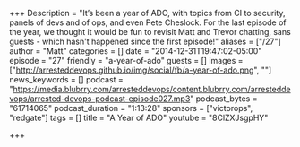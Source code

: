 +++
Description = "It’s been a year of ADO, with topics from CI to security, panels of devs and of ops, and even Pete Cheslock. For the last episode of the year, we thought it would be fun to revisit Matt and Trevor chatting, sans guests - which hasn't happened since the first episode!"
aliases = ["/27"]
author = "Matt"
categories = []
date = "2014-12-31T19:47:02-05:00"
episode = "27"
friendly = "a-year-of-ado"
guests = []
images = ["http://arresteddevops.github.io/img/social/fb/a-year-of-ado.png", ""]
news_keywords = []
podcast = "https://media.blubrry.com/arresteddevops/content.blubrry.com/arresteddevops/arrested-devops-podcast-episode027.mp3"
podcast_bytes = "61714065"
podcast_duration = "1:13:28"
sponsors = ["victorops", "redgate"]
tags = []
title = "A Year of ADO"
youtube = "8ClZXJsgpHY"

+++
